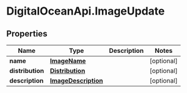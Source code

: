 # DigitalOceanApi.ImageUpdate

## Properties
Name | Type | Description | Notes
------------ | ------------- | ------------- | -------------
**name** | [**ImageName**](ImageName.md) |  | [optional] 
**distribution** | [**Distribution**](Distribution.md) |  | [optional] 
**description** | [**ImageDescription**](ImageDescription.md) |  | [optional] 
